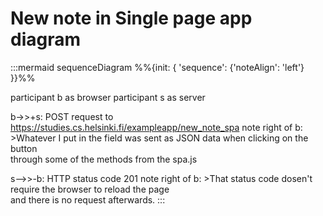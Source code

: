 # New note in Single page app diagram

:::mermaid
sequenceDiagram
  %%{init: { 'sequence': {'noteAlign': 'left'} }}%%

  participant b as browser
  participant s as server

  b->>+s: POST request to https://studies.cs.helsinki.fi/exampleapp/new_note_spa
  note right of b: >Whatever I put in the field was sent as JSON data when clicking on the button<br/>through some of the methods from the spa.js

  s-->>-b: HTTP status code 201
  note right of b: >That status code dosen't require the browser to reload the page<br/>and there is no request afterwards.
:::